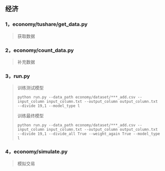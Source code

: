 ## 经济
### 1，economy/tushare/get_data.py
>获取数据
### 2，economy/count_data.py
>补充数据
### 3，run.py
>训练测试模型
>```
>python run.py --data_path economy/dataset/***_add.csv --input_column input_column.txt --output_column output_column.txt --divide 19,1 --model_type l
>```
>训练最终模型
>```
>python run.py --data_path economy/dataset/***_add.csv --input_column input_column.txt --output_column output_column.txt --divide 19,1 --divide_all True --weight_again True --model_type l
>```
### 4，economy/simulate.py
>模拟交易